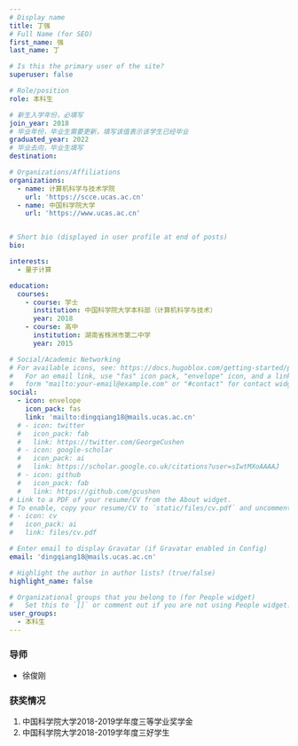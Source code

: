 ```yaml
---
# Display name
title: 丁强
# Full Name (for SEO)
first_name: 强
last_name: 丁

# Is this the primary user of the site?
superuser: false

# Role/position
role: 本科生

# 新生入学年份，必填写
join_year: 2018
# 毕业年份，毕业生需要更新，填写该值表示该学生已经毕业
graduated_year: 2022
# 毕业去向，毕业生填写
destination: 

# Organizations/Affiliations
organizations:
  - name: 计算机科学与技术学院
    url: 'https://scce.ucas.ac.cn'  
  - name: 中国科学院大学
    url: 'https://www.ucas.ac.cn'


# Short bio (displayed in user profile at end of posts)
bio:

interests:
  - 量子计算

education:
  courses:
    - course: 学士
      institution: 中国科学院大学本科部（计算机科学与技术）
      year: 2018
    - course: 高中
      institution: 湖南省株洲市第二中学
      year: 2015

# Social/Academic Networking
# For available icons, see: https://docs.hugoblox.com/getting-started/page-builder/#icons
#   For an email link, use "fas" icon pack, "envelope" icon, and a link in the
#   form "mailto:your-email@example.com" or "#contact" for contact widget.
social:
  - icon: envelope
    icon_pack: fas
    link: 'mailto:dingqiang18@mails.ucas.ac.cn'
  # - icon: twitter
  #   icon_pack: fab
  #   link: https://twitter.com/GeorgeCushen
  # - icon: google-scholar
  #   icon_pack: ai
  #   link: https://scholar.google.co.uk/citations?user=sIwtMXoAAAAJ
  # - icon: github
  #   icon_pack: fab
  #   link: https://github.com/gcushen
# Link to a PDF of your resume/CV from the About widget.
# To enable, copy your resume/CV to `static/files/cv.pdf` and uncomment the lines below.
# - icon: cv
#   icon_pack: ai
#   link: files/cv.pdf

# Enter email to display Gravatar (if Gravatar enabled in Config)
email: 'dingqiang18@mails.ucas.ac.cn'

# Highlight the author in author lists? (true/false)
highlight_name: false

# Organizational groups that you belong to (for People widget)
#   Set this to `[]` or comment out if you are not using People widget.
user_groups:
  - 本科生
---
```

### **导师** 
 - 徐俊刚

### **获奖情况**
1. 中国科学院大学2018-2019学年度三等学业奖学金
2. 中国科学院大学2018-2019学年度三好学生
